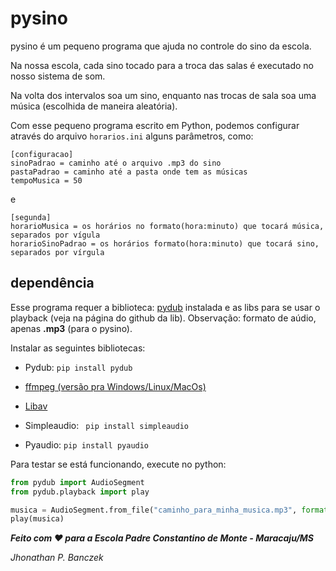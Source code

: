 # pysino


pysino é um pequeno programa que ajuda no controle do sino
da escola.

Na nossa escola, cada sino tocado para a troca das salas
é executado no nosso sistema de som.

Na volta dos intervalos soa um sino, enquanto nas trocas
de sala soa uma música (escolhida de maneira aleatória).

Com esse pequeno programa escrito em Python, podemos
configurar através do arquivo ```horarios.ini```
alguns parâmetros, como:

```
[configuracao]
sinoPadrao = caminho até o arquivo .mp3 do sino
pastaPadrao = caminho até a pasta onde tem as músicas
tempoMusica = 50  
```

e

```
[segunda]
horarioMusica = os horários no formato(hora:minuto) que tocará música, separados por vígula
horarioSinoPadrao = os horários formato(hora:minuto) que tocará sino, separados por vírgula
```

## dependência

Esse programa requer a biblioteca: [pydub](https://github.com/jiaaro/pydub) instalada e as libs para se usar o playback (veja na página do github da lib). 
Observação: formato de aúdio, apenas **.mp3** (para o pysino).

Instalar as seguintes bibliotecas: 

- Pydub: ```pip install pydub```

- [ffmpeg (versão pra Windows/Linux/MacOs)](http://www.ffmpeg.org/)

- [Libav](https://libav.org/)

- Simpleaudio: ``` pip install simpleaudio``` 

- Pyaudio: ``` pip install pyaudio ``` 


Para testar se está funcionando, execute no python:


```python 
from pydub import AudioSegment
from pydub.playback import play

musica = AudioSegment.from_file("caminho_para_minha_musica.mp3", format="mp3")
play(musica)
```






***Feito com :heart: para a Escola Padre Constantino de Monte - Maracaju/MS***

*Jhonathan P. Banczek*